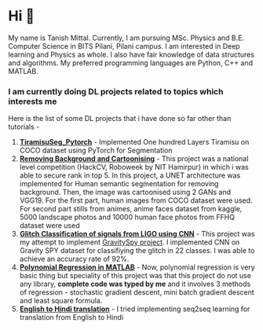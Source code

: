 # Hi 👋


My name is Tanish Mittal. Currently, I am pursuing MSc. Physics and B.E. Computer Science in BITS Pilani, Pilani campus.
I am interested in Deep learning and Physics as whole. I also have fair knowledge of data structures and algorithms. My preferred programming languages are Python, C++ and MATLAB.

### I am currently doing DL projects related to topics which interests me
Here is the list of some DL projects that i have done so far other than tutorials - 
1. **[TiramisuSeg_Pytorch](https://github.com/tanish3/PyTorchCocoSeg_Tiramisu)** - Implemented One hundred Layers Tiramisu on COCO dataset using PyTorch for Segmentation
2. **[Removing Background and Cartoonising](https://github.com/Tanish-4067/BackgroundRemoverCartooniser)** - This project was a national level competition (HackCV, Roboweek by NIT Hamirpur) in which i was able to secure rank in top 5. In this project, a UNET architecture was implemented for Human semantic segmentation for removing background. Then, the image was cartoonised using 2 GANs and VGG19. For the first part, human images from COCO dataset were used. For second part stills from animes, anime faces dataset from kaggle, 5000 landscape photos and 10000 human face photos from  FFHQ dataset were used
3. **[Glitch Classification of signals from LIGO using CNN](https://www.kaggle.com/tanishmittal/glitchclassificationligodetector/edit)** - This project was my attempt to implement [GravitySpy project](https://arxiv.org/abs/1611.04596). I implemented CNN on Gravity SPY dataset for classifiying the glitch in 22 classes. I was able to achieve an accuracy rate of 92%.
4. **[Polynomial Regression in MATLAB](https://github.com/Tanish-4067/AdvancedPolynomialRegression)** - Now, polynomial regression is very basic thing but speciality of this project was that this project do not use any library, **complete code was typed by me** and it involves 3 methods of regression - stochastic gradient descent, mini batch gradient descent and least square formula.
5. **[English to Hindi translation](https://colab.research.google.com/drive/1c390HBpPYeKaVprbr_hf97qx5rEcE6HG)** - I tried implementing seq2seq learning for translation from English to Hindi
